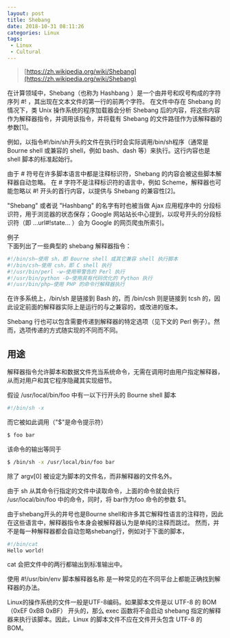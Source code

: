 ```yaml
---
layout: post
title: Shebang
date: 2018-10-31 08:11:26
categories: Linux
tags:
 - Linux
 - Cultural
---
```


> [https://zh.wikipedia.org/wiki/Shebang](https://zh.wikipedia.org/wiki/Shebang)

在计算领域中，Shebang（也称为 Hashbang ）是一个由井号和叹号构成的字符序列 #! ，其出现在文本文件的第一行的前两个字符。 在文件中存在 Shebang 的情况下，类 Unix 操作系统的程序加载器会分析 Shebang 后的内容，将这些内容作为解释器指令，并调用该指令，并将载有 Shebang 的文件路径作为该解释器的参数[1]。

例如，以指令#!/bin/sh开头的文件在执行时会实际调用/bin/sh程序（通常是 Bourne shell 或兼容的 shell，例如 bash、dash 等）来执行。这行内容也是 shell 脚本的标准起始行。

由于 # 符号在许多脚本语言中都是注释标识符，Shebang 的内容会被这些脚本解释器自动忽略。 在 # 字符不是注释标识符的语言中，例如 Scheme，解释器也可能忽略以 #! 开头的首行内容，以提供与 Shebang 的兼容性[2]。

"Shebang" 或者说 "Hashbang" 的名字有时也被当做 Ajax 应用程序中的 分段标识符，用于浏览器的状态保存；Google 网站站长中心提到，以叹号开头的分段标识符（即 ...url#!state... ）会为 Google 的网页爬虫所索引。

例子  
下面列出了一些典型的 shebang 解释器指令：

```bash
#!/bin/sh—使用 sh，即 Bourne shell 或其它兼容 shell 执行脚本
#!/bin/csh—使用 csh，即 C shell 执行
#!/usr/bin/perl -w—使用带警告的 Perl 执行
#!/usr/bin/python -O—使用具有代码优化的 Python 执行
#!/usr/bin/php—使用 PHP 的命令行解释器执行
```

在许多系统上，/bin/sh 是链接到 Bash 的，而 /bin/csh 则是链接到 tcsh 的，因此设定前面的解释器实际上是运行的与之兼容的，或改进的版本。

Shebang 行也可以包含需要传递到解释器的特定选项（见下文的 Perl 例子）。然而，选项传递的方式随实现的不同而不同。

## 用途
解释器指令允许脚本和数据文件充当系统命令，无需在调用时由用户指定解释器，从而对用户和其它程序隐藏其实现细节。

假设 /usr/local/bin/foo 中有一以下行开头的 Bourne shell 脚本
```bash
#!/bin/sh -x
```
而它被如此调用（"$"是命令提示符）
```bash
$ foo bar
```
该命令的输出等同于
```bash
$ /bin/sh -x /usr/local/bin/foo bar
```
除了 argv[0] 被设定为脚本的文件名，而非解释器的文件名外。

由于 sh 从其命令行指定的文件中读取命令，上面的命令就会执行 /usr/local/bin/foo 中的命令，同时，将 bar作为foo 命令的参数 $1。

由于shebang开头的井号也是Bourne shell和许多其它解释性语言的注释符，因此在这些语言中，解释器指令本身会被解释器认为是单纯的注释而跳过。 然而，并不是每一种解释器都会自动忽略shebang行，例如对于下面的脚本，
```bash
#!/bin/cat
Hello world!
```
cat 会把文件中的两行都输出到标准输出中。

使用 #!/usr/bin/env 脚本解释器名称 是一种常见的在不同平台上都能正确找到解释器的办法。

Linux的操作系统的文件一般是UTF-8编码。如果脚本文件是以 UTF-8 的 BOM（0xEF 0xBB 0xBF） 开头的，那么 exec 函数将不会启动 shebang 指定的解释器来执行该脚本。因此，Linux 的脚本文件不应在文件开头包含 UTF-8 的 BOM。